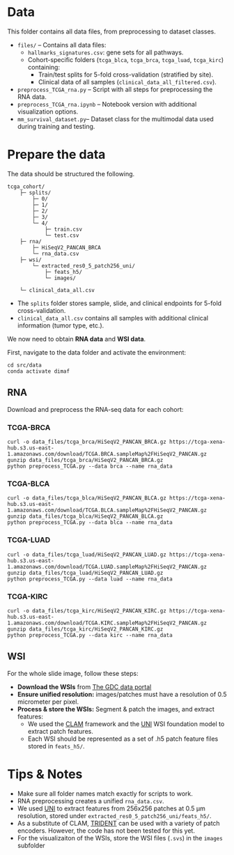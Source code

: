 # Data 

This folder contains all data files, from preprocessing to dataset classes.  

- `files/` – Contains all data files:  
  - `hallmarks_signatures.csv`: gene sets for all pathways.  
  - Cohort-specific folders (`tcga_blca`, `tcga_brca`, `tcga_luad`, `tcga_kirc`) containing:  
    - Train/test splits for 5-fold cross-validation (stratified by site).  
    - Clinical data of all samples (`clinical_data_all_filtered.csv`).  
- `preprocess_TCGA_rna.py` – Script with all steps for preprocessing the RNA data.  
- `preprocess_TCGA_rna.ipynb` – Notebook version with additional visualization options.  
- `mm_survival_dataset.py`– Dataset class for the multimodal data used during training and testing.  

# Prepare the data

The data should be structured the following.
```
tcga_cohort/ 
    ├─ splits/
        ├─ 0/
        ├─ 1/
        ├─ 2/
        ├─ 3/
        └─ 4/
            ├─ train.csv
            └─ test.csv
    ├─ rna/
        ├─ HiSeqV2_PANCAN_BRCA
        └─ rna_data.csv
    ├─ wsi/
        └─ extracted_res0_5_patch256_uni/
            ├─ feats_h5/
            └─ images/

    └─ clinical_data_all.csv
```

- The `splits` folder stores sample, slide, and clinical endpoints for 5-fold cross-validation.  
- `clinical_data_all.csv` contains all samples with additional clinical information (tumor type, etc.).  

We now need to obtain **RNA data** and **WSI data**.  

First, navigate to the data folder and activate the environment:

```
cd src/data
conda activate dimaf
```

## RNA
Download and preprocess the RNA-seq data for each cohort: 

### TCGA-BRCA
```
curl -o data_files/tcga_brca/HiSeqV2_PANCAN_BRCA.gz https://tcga-xena-hub.s3.us-east-1.amazonaws.com/download/TCGA.BRCA.sampleMap%2FHiSeqV2_PANCAN.gz
gunzip data_files/tcga_brca/HiSeqV2_PANCAN_BRCA.gz
python preprocess_TCGA.py --data brca --name rna_data
```

### TCGA-BLCA
```
curl -o data_files/tcga_blca/HiSeqV2_PANCAN_BLCA.gz https://tcga-xena-hub.s3.us-east-1.amazonaws.com/download/TCGA.BLCA.sampleMap%2FHiSeqV2_PANCAN.gz
gunzip data_files/tcga_blca/HiSeqV2_PANCAN_BLCA.gz
python preprocess_TCGA.py --data blca --name rna_data
```

### TCGA-LUAD
```
curl -o data_files/tcga_luad/HiSeqV2_PANCAN_LUAD.gz https://tcga-xena-hub.s3.us-east-1.amazonaws.com/download/TCGA.LUAD.sampleMap%2FHiSeqV2_PANCAN.gz
gunzip data_files/tcga_luad/HiSeqV2_PANCAN_LUAD.gz
python preprocess_TCGA.py --data luad --name rna_data
```

### TCGA-KIRC
```
curl -o data_files/tcga_kirc/HiSeqV2_PANCAN_KIRC.gz https://tcga-xena-hub.s3.us-east-1.amazonaws.com/download/TCGA.KIRC.sampleMap%2FHiSeqV2_PANCAN.gz
gunzip data_files/tcga_kirc/HiSeqV2_PANCAN_KIRC.gz
python preprocess_TCGA.py --data kirc --name rna_data
```

## WSI

For the whole slide image, follow these steps:
- **Download the WSIs** from [The GDC data portal](https://portal.gdc.cancer.gov)
- **Ensure unified resolution:** images/patches must have a resolution of 0.5 micrometer per pixel.
- **Process & store the WSIs:** Segment & patch the images, and extract features:
    - We used the [CLAM](https://github.com/mahmoodlab/CLAM) framework and the [UNI](https://github.com/mahmoodlab/UNI) WSI foundation model to extract patch features.
    - Each WSI should be represented as a set of .h5 patch feature files stored in `feats_h5/`.



# Tips & Notes
- Make sure all folder names match exactly for scripts to work.
- RNA preprocessing creates a unified `rna_data.csv`.
- We used [UNI](https://github.com/mahmoodlab/UNI) to extract features from 256x256 patches at 0.5 μm resolution, stored under `extracted_res0_5_patch256_uni/feats_h5/`.
- As a substitute of CLAM, [TRIDENT](https://github.com/mahmoodlab/TRIDENT) can be used with a variety of patch encoders. However, the code has not been tested for this yet.
- For the visualizaiton of the WSIs, store the WSI files (`.svs`) in the `images` subfolder